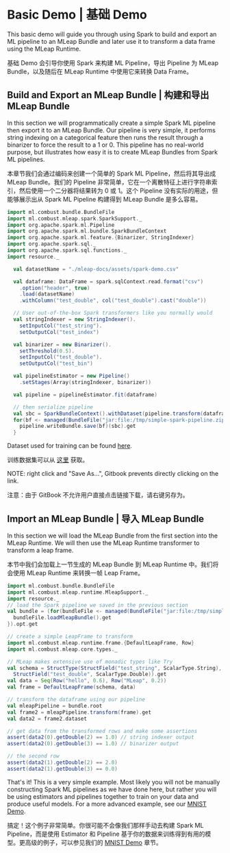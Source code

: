 # Basic Demo | 基础 Demo

This basic demo will guide you through using Spark to build and export an ML pipeline to an MLeap Bundle and later use it to transform a data frame using the MLeap Runtime.

基础 Demo 会引导你使用 Spark 来构建 ML Pipeline，导出 Pipeline 为 MLeap Bundle，以及随后在 MLeap Runtime 中使用它来转换 Data Frame。

## Build and Export an MLeap Bundle | 构建和导出 MLeap Bundle

In this section we will programmatically create a simple Spark ML pipeline then export it to an MLeap Bundle. Our pipeline is very simple, it performs string indexing on a categorical feature then runs the result through a binarizer to force the result to a 1 or 0. This pipeline has no real-world purpose, but illustrates how easy it is to create MLeap Bundles from Spark ML pipelines.

本章节我们会通过编码来创建一个简单的 Spark ML Pipeline，然后将其导出成 MLeap Bundle。我们的 Pipeline 非常简单，它在一个离散特征上进行字符串索引，然后使用一个二分器将结果转为 0 或 1。这个 Pipeline 没有实际的用途，但能够展示出从 Spark ML Pipeline 构建得到 MLeap Bundle 是多么容易。

```scala
import ml.combust.bundle.BundleFile
import ml.combust.mleap.spark.SparkSupport._
import org.apache.spark.ml.Pipeline
import org.apache.spark.ml.bundle.SparkBundleContext
import org.apache.spark.ml.feature.{Binarizer, StringIndexer}
import org.apache.spark.sql._
import org.apache.spark.sql.functions._
import resource._

  val datasetName = "./mleap-docs/assets/spark-demo.csv"

  val dataframe: DataFrame = spark.sqlContext.read.format("csv")
    .option("header", true)
    .load(datasetName)
    .withColumn("test_double", col("test_double").cast("double"))

  // User out-of-the-box Spark transformers like you normally would
  val stringIndexer = new StringIndexer().
    setInputCol("test_string").
    setOutputCol("test_index")

  val binarizer = new Binarizer().
    setThreshold(0.5).
    setInputCol("test_double").
    setOutputCol("test_bin")

  val pipelineEstimator = new Pipeline()
    .setStages(Array(stringIndexer, binarizer))

  val pipeline = pipelineEstimator.fit(dataframe)

  // then serialize pipeline
  val sbc = SparkBundleContext().withDataset(pipeline.transform(dataframe))
  for(bf <- managed(BundleFile("jar:file:/tmp/simple-spark-pipeline.zip"))) {
    pipeline.writeBundle.save(bf)(sbc).get
  }
```

Dataset used for training can be found [here](../assets/spark-demo.csv).

训练数据集可以从 [这里](../assets/spark-demo.csv) 获取。

NOTE: right click and "Save As...", Gitbook prevents directly clicking on the link.

注意：由于 GitBook 不允许用户直接点击链接下载，请右键另存为。

## Import an MLeap Bundle | 导入 MLeap Bundle

In this section we will load the MLeap Bundle from the first section into the MLeap Runtime. We will then use the MLeap Runtime transformer to transform a leap frame.

本节中我们会加载上一节生成的 MLeap Bundle 到 MLeap Runtime 中。我们将会使用 MLeap Runtime 来转换一帧 Leap Frame。

```scala
import ml.combust.bundle.BundleFile
import ml.combust.mleap.runtime.MleapSupport._
import resource._
// load the Spark pipeline we saved in the previous section
val bundle = (for(bundleFile <- managed(BundleFile("jar:file:/tmp/simple-spark-pipeline.zip"))) yield {
  bundleFile.loadMleapBundle().get
}).opt.get

// create a simple LeapFrame to transform
import ml.combust.mleap.runtime.frame.{DefaultLeapFrame, Row}
import ml.combust.mleap.core.types._

// MLeap makes extensive use of monadic types like Try
val schema = StructType(StructField("test_string", ScalarType.String),
  StructField("test_double", ScalarType.Double)).get
val data = Seq(Row("hello", 0.6), Row("MLeap", 0.2))
val frame = DefaultLeapFrame(schema, data)

// transform the dataframe using our pipeline
val mleapPipeline = bundle.root
val frame2 = mleapPipeline.transform(frame).get
val data2 = frame2.dataset

// get data from the transformed rows and make some assertions
assert(data2(0).getDouble(2) == 1.0) // string indexer output
assert(data2(0).getDouble(3) == 1.0) // binarizer output

// the second row
assert(data2(1).getDouble(2) == 2.0)
assert(data2(1).getDouble(3) == 0.0)
```

That's it! This is a very simple example. Most likely you will not be manually constructing Spark ML pipelines as we have done here, but rather you will be using estimators and pipelines together to train on your data and produce useful models. For a more advanced example, see our [MNIST Demo](../demos/minst.md).

搞定！这个例子非常简单。你很可能不会像我们那样手动去构建 Spark ML Pipeline，而是使用 Estimator 和 Pipeline 基于你的数据来训练得到有用的模型。更高级的例子，可以参见我们的 [MNIST Demo](../demos/minst.md) 章节。

